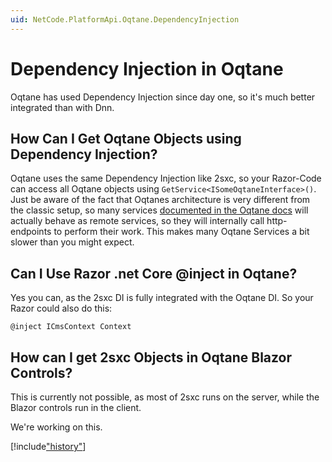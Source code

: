 ```yaml
---
uid: NetCode.PlatformApi.Oqtane.DependencyInjection
---
```


# Dependency Injection in Oqtane

Oqtane has used Dependency Injection since day one, so it's much better integrated than with Dnn.

## How Can I Get Oqtane Objects using Dependency Injection?

Oqtane uses the same Dependency Injection like 2sxc, so your Razor-Code can access all Oqtane objects using `GetService<ISomeOqtaneInterface>()`.
Just be aware of the fact that Oqtanes architecture is very different from the classic setup, so many services [documented in the Oqtane docs](https://docs.oqtane.org/) will actually behave as remote services, so they will internally call http-endpoints to perform their work. This makes many Oqtane Services a bit slower than you might expect.

## Can I Use Razor .net Core @inject in Oqtane?

Yes you can, as the 2sxc DI is fully integrated with the Oqtane DI. So your Razor could also do this:

```razor
@inject ICmsContext Context
```

## How can I get 2sxc Objects in Oqtane Blazor Controls?

This is currently not possible, as most of 2sxc runs on the server, while the Blazor controls run in the client.

We're working on this.

[!include["history"](../../services/_history.md)]
